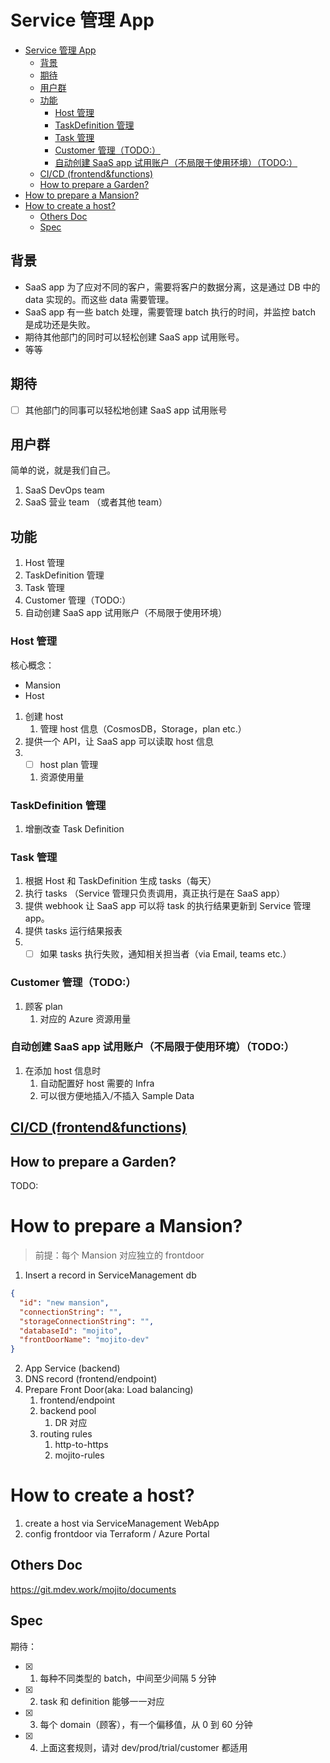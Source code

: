 # Service 管理 App

- [Service 管理 App](#service-管理-app)
  - [背景](#背景)
  - [期待](#期待)
  - [用户群](#用户群)
  - [功能](#功能)
    - [Host 管理](#host-管理)
    - [TaskDefinition 管理](#taskdefinition-管理)
    - [Task 管理](#task-管理)
    - [Customer 管理（TODO:）](#customer-管理todo)
    - [自动创建 SaaS app 试用账户（不局限于使用环境）（TODO:）](#自动创建-saas-app-试用账户不局限于使用环境todo)
  - [CI/CD (frontend&functions)](#cicd-frontendfunctions)
  - [How to prepare a Garden?](#how-to-prepare-a-garden)
- [How to prepare a Mansion?](#how-to-prepare-a-mansion)
- [How to create a host?](#how-to-create-a-host)
  - [Others Doc](#others-doc)
  - [Spec](#spec)

## 背景

- SaaS app 为了应对不同的客户，需要将客户的数据分离，这是通过 DB 中的 data 实现的。而这些 data 需要管理。
- SaaS app 有一些 batch 处理，需要管理 batch 执行的时间，并监控 batch 是成功还是失败。
- 期待其他部门的同时可以轻松创建 SaaS app 试用账号。
- 等等

## 期待

- [ ] 其他部门的同事可以轻松地创建 SaaS app 试用账号

## 用户群

简单的说，就是我们自己。

1. SaaS DevOps team
2. SaaS 营业 team （或者其他 team）

## 功能

1. Host 管理
2. TaskDefinition 管理
3. Task 管理
4. Customer 管理（TODO:）
5. 自动创建 SaaS app 试用账户（不局限于使用环境）

### Host 管理

核心概念：

- Mansion
- Host

1. 创建 host
   1. 管理 host 信息（CosmosDB，Storage，plan etc.）
2. 提供一个 API，让 SaaS app 可以读取 host 信息
3. - [ ] host plan 管理
   1. 资源使用量

### TaskDefinition 管理

1. 增删改查 Task Definition

### Task 管理

1. 根据 Host 和 TaskDefinition 生成 tasks（每天）
2. 执行 tasks （Service 管理只负责调用，真正执行是在 SaaS app）
3. 提供 webhook 让 SaaS app 可以将 task 的执行结果更新到 Service 管理 app。
4. 提供 tasks 运行结果报表
5. - [ ] 如果 tasks 执行失败，通知相关担当者（via Email, teams etc.）

### Customer 管理（TODO:）

1. 顾客 plan
   1. 对应的 Azure 资源用量

### 自动创建 SaaS app 试用账户（不局限于使用环境）（TODO:）

1. 在添加 host 信息时
   1. 自动配置好 host 需要的 Infra
   2. 可以很方便地插入/不插入 Sample Data

## [CI/CD (frontend&functions)](./cicd.md)

## How to prepare a Garden?

TODO:

# How to prepare a Mansion?

> 前提：每个 Mansion 对应独立的 frontdoor

1. Insert a record in ServiceManagement db

```json
{
  "id": "new mansion",
  "connectionString": "",
  "storageConnectionString": "",
  "databaseId": "mojito",
  "frontDoorName": "mojito-dev"
}
```

2. App Service (backend)
3. DNS record (frontend/endpoint)
4. Prepare Front Door(aka: Load balancing)
   1. frontend/endpoint
   2. backend pool
      1. DR 对应
   3. routing rules
      1. http-to-https
      2. mojito-rules

# How to create a host?

1. create a host via ServiceManagement WebApp
2. config frontdoor via Terraform / Azure Portal

## Others Doc

https://git.mdev.work/mojito/documents

## Spec

期待：

- [x] 1. 每种不同类型的 batch，中间至少间隔 5 分钟
- [x] 2. task 和 definition 能够一一对应
- [x] 3. 每个 domain（顾客），有一个偏移值，从 0 到 60 分钟
- [x] 4. 上面这套规则，请对 dev/prod/trial/customer 都适用
